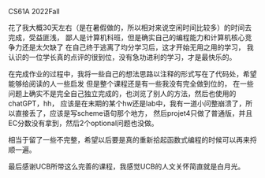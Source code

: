CS61A 2022Fall

花了我大概30天左右（是在暑假做的，所以相对来说空闲时间比较多）的时间去完成，受益匪浅，
鄙人是计算机科班，但是确实自己的编程能力和计算机核心竞争力还是太欠缺了
在自己终于逃离了均分学习后，这才开始无用之用的学习，
我认识的一位学长真的点评的很到位，没有急功进利的学习，才是最快乐的。

在完成作业的过程中，我将一些自己的想法思路以注释的形式写在了代码处，希望能够给阅读的人一些启发
但是整个课程还是有一些我没有完全做到位的，
在一些问题上确实不是完全自己独立完成的，也浏览了别人的方法，然后也使用的chatGPT，hh，
应该是在末期的某个hw还是lab中，我有一道小问整崩溃了，所以直接丢了，应该是写scheme语句那个地方，
然后projet4只做了普通版，并且EC分数没有拿到，然后2个optional问题也没做。

相当于留了一些不完整，希望以后要是真的重新拾起函数式编程的时候可以再来捋顺一遍。

最后感谢UCB所带这么完善的课程，我感觉UCB的人文关怀简直就是白月光。
